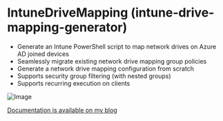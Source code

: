 # IntuneDriveMapping (intune-drive-mapping-generator)

* Generate an Intune PowerShell script to map network drives on Azure AD joined devices
* Seamlessly migrate existing network drive mapping group policies
* Generate a network drive mapping configuration from scratch
* Supports security group filtering (with nested groups)
* Supports recurring execution on clients

![Image](https://tech.nicolonsky.ch/content/images/2019/07/intune-drivemapping-generator.png)

[Documentation is available on my blog](https://tech.nicolonsky.ch/next-level-network-drive-mapping-with-intune/)
